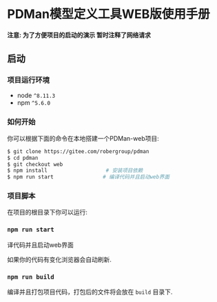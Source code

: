 # PDMan模型定义工具WEB版使用手册

#### 注意: 为了方便项目的启动的演示 暂时注释了网络请求

## 启动

### 项目运行环境
* node `^8.11.3`
* npm `^5.6.0`

### 如何开始

 你可以根据下面的命令在本地搭建一个PDMan-web项目:
 
```bash
$ git clone https://gitee.com/robergroup/pdman
$ cd pdman
$ git checkout web
$ npm install                   # 安装项目依赖
$ npm run start                # 编译代码并且启动web界面
```

### 项目脚本

在项目的根目录下你可以运行:

### `npm run start`

译代码并且启动web界面

如果你的代码有变化浏览器会自动刷新.<br>

### `npm run build `

编译并且打包项目代码，打包后的文件将会放在 `build` 目录下.
